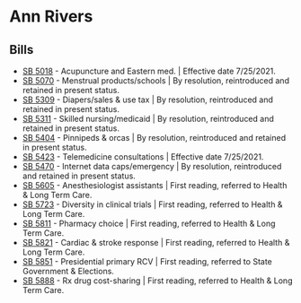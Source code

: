 # Ann Rivers
## Bills
* [SB 5018](/bill/2021-22/sb/5018/) - Acupuncture and Eastern med. | Effective date 7/25/2021.
* [SB 5070](/bill/2021-22/sb/5070/) - Menstrual products/schools | By resolution, reintroduced and retained in present status.
* [SB 5309](/bill/2021-22/sb/5309/) - Diapers/sales & use tax | By resolution, reintroduced and retained in present status.
* [SB 5311](/bill/2021-22/sb/5311/) - Skilled nursing/medicaid | By resolution, reintroduced and retained in present status.
* [SB 5404](/bill/2021-22/sb/5404/) - Pinnipeds & orcas | By resolution, reintroduced and retained in present status.
* [SB 5423](/bill/2021-22/sb/5423/) - Telemedicine consultations | Effective date 7/25/2021.
* [SB 5470](/bill/2021-22/sb/5470/) - Internet data caps/emergency | By resolution, reintroduced and retained in present status.
* [SB 5605](/bill/2021-22/sb/5605/) - Anesthesiologist assistants | First reading, referred to Health & Long Term Care.
* [SB 5723](/bill/2021-22/sb/5723/) - Diversity in clinical trials | First reading, referred to Health & Long Term Care.
* [SB 5811](/bill/2021-22/sb/5811/) - Pharmacy choice | First reading, referred to Health & Long Term Care.
* [SB 5821](/bill/2021-22/sb/5821/) - Cardiac & stroke response | First reading, referred to Health & Long Term Care.
* [SB 5851](/bill/2021-22/sb/5851/) - Presidential primary RCV | First reading, referred to State Government & Elections.
* [SB 5888](/bill/2021-22/sb/5888/) - Rx drug cost-sharing | First reading, referred to Health & Long Term Care.
